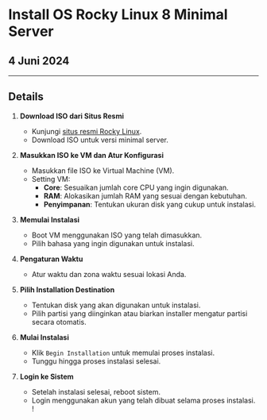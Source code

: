 # Install OS Rocky Linux 8 Minimal Server

## 4 Juni 2024

---

## Details

1. **Download ISO dari Situs Resmi**
   - Kunjungi [situs resmi Rocky Linux](https://rockylinux.org/download).
   - Download ISO untuk versi minimal server.

2. **Masukkan ISO ke VM dan Atur Konfigurasi**
   - Masukkan file ISO ke Virtual Machine (VM).
   - Setting VM:
     - **Core**: Sesuaikan jumlah core CPU yang ingin digunakan.
     - **RAM**: Alokasikan jumlah RAM yang sesuai dengan kebutuhan.
     - **Penyimpanan**: Tentukan ukuran disk yang cukup untuk instalasi.

3. **Memulai Instalasi**
   - Boot VM menggunakan ISO yang telah dimasukkan.
   - Pilih bahasa yang ingin digunakan untuk instalasi.

4. **Pengaturan Waktu**
   - Atur waktu dan zona waktu sesuai lokasi Anda.

5. **Pilih Installation Destination**
   - Tentukan disk yang akan digunakan untuk instalasi.
   - Pilih partisi yang diinginkan atau biarkan installer mengatur partisi secara otomatis.

6. **Mulai Instalasi**
   - Klik `Begin Installation` untuk memulai proses instalasi.
   - Tunggu hingga proses instalasi selesai.

7. **Login ke Sistem**
   - Setelah instalasi selesai, reboot sistem.
   - Login menggunakan akun yang telah dibuat selama proses instalasi.
!
